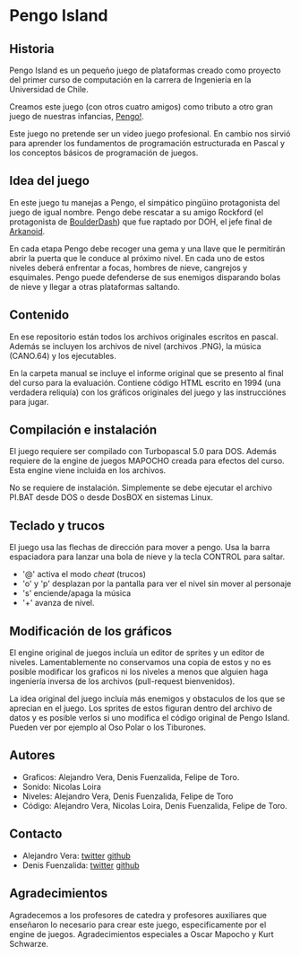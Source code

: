 # Pengo Island

## Historia

Pengo Island es un pequeño juego de plataformas creado como proyecto del primer curso de computación 
en la carrera de Ingeniería en la Universidad de Chile.

Creamos este juego (con otros cuatro amigos) como tributo a otro gran juego de nuestras infancias, [Pengo!](http://en.wikipedia.org/wiki/Pengo).

Este juego no pretende ser un video juego profesional. En cambio nos sirvió para aprender los fundamentos de programación estructurada en Pascal y los conceptos básicos de programación de juegos.

## Idea del juego

En este juego tu manejas a Pengo, el simpático pingüino protagonista del juego de igual nombre. Pengo debe rescatar a su amigo Rockford (el protagonista de [BoulderDash](http://en.wikipedia.org/wiki/Boulder_Dash)) que fue raptado por DOH, el jefe final de [Arkanoid](http://en.wikipedia.org/wiki/Arkanoid).

En cada etapa Pengo debe recoger una gema y una llave que le permitirán abrir la puerta que le conduce al próximo nivel. En cada uno de estos niveles deberá enfrentar a focas, hombres de nieve, cangrejos y esquimales. Pengo puede defenderse de sus enemigos disparando bolas de nieve y llegar a otras plataformas saltando.

## Contenido

En ese repositorio están todos los archivos originales escritos en pascal. Además se incluyen los archivos de nivel (archivos .PNG), la música (CANO.64) y los ejecutables.

En la carpeta manual se incluye el informe original que se presento al final del curso para la evaluación. Contiene código HTML escrito en 1994 (una verdadera reliquía) con los gráficos originales del juego y las instrucciónes para jugar.

## Compilación e instalación

El juego requiere ser compilado con Turbopascal 5.0 para DOS. Además requiere de la engine de juegos MAPOCHO creada para efectos del curso. Esta engine viene incluida en los archivos.

No se requiere de instalación. Simplemente se debe ejecutar el archivo PI.BAT desde DOS o desde DosBOX en sistemas Linux.

## Teclado y trucos

El juego usa las flechas de dirección para mover a pengo. Usa la barra espaciadora para lanzar una bola de nieve y la tecla CONTROL para saltar.

- '@' activa el modo _cheat_ (trucos)
- 'o' y 'p' desplazan por la pantalla para ver el nivel sin mover al personaje
- 's' enciende/apaga la música
- '+' avanza de nivel.

## Modificación de los gráficos

El engine original de juegos incluía un editor de sprites y un editor de niveles. Lamentablemente no conservamos una copia de estos y no es posible modificar los graficos ni los niveles a menos que alguien haga ingeniería inversa de los archivos (pull-request bienvenidos).

La idea original del juego incluía más enemigos y obstaculos de los que se aprecian en el juego. Los sprites de estos figuran dentro del archivo de datos y es posible verlos si uno modifica el código original de Pengo Island. Pueden ver por ejemplo al Oso Polar o los Tiburones.

## Autores

- Graficos: Alejandro Vera, Denis Fuenzalida, Felipe de Toro.
- Sonido: Nicolas Loira
- Niveles: Alejandro Vera, Denis Fuenzalida, Felipe de Toro
- Código: Alejandro Vera, Nicolas Loira, Denis Fuenzalida, Felipe de Toro.

## Contacto

- Alejandro Vera: [twitter](https://twitter.com/almejo) [github](https://github.com/almejo)
- Denis Fuenzalida: [twitter](https://twitter.com/dfuenzal) [github](https://github.com/dfuenzalida)

## Agradecimientos

Agradecemos a los profesores de catedra y profesores auxiliares que enseñaron lo necesario para crear este juego, especificamente por el engine de juegos. Agradecimientos especiales a Oscar Mapocho y Kurt Schwarze.
